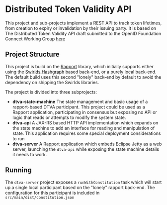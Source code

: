# Distributed Token Validity API

This project and sub-projects implement a REST API to track token lifetimes, from creation to expiry or invalidation by their issuing party. It is based on The Distributed Token Validity API draft submitted to the OpenID Foundation Connect Working Group [here](https://bitbucket.org/openid/connect/src/4dc66f0077597e08f9758379a87fb5f9be06359c/distributed-token-validity-api.txt?at=default&fileviewer=file-view-default)

## Project Structure

This project is build on the [Rapport](https://github.com/pingidentity/rapport) library, which initially supports either using the [Swirlds Hashgraph](https://www.swirlds.com/) based back-end, or a purely local back-end. The default build uses this second "lonely" back-end by default to avoid the dependency on shipping
the Swirlds libraries.

The project is divided into three subprojects:

- **dtva-state-machine** The state management and basic usage of a rapport-based DTVA participant. This project could be used as a Rapport application, participating in consensus but exposing no API or logic that reads or attempts to modify the system state.
- **dtva-api** A JAX-RS based HTTP API implementation which expands on the state machine to add an interface for reading and manipulation of state. This application requires some special deployment considerations to run
- **dtva-server** A Rapport application which embeds Eclipse Jetty as a web server, launching the `dtva-api` while exposing the state machine details it needs to work.

## Running

The `dtva-server` project exposes a `runWithConstitution` task which will start up a single local participant based on the "lonely" rapport back-end. The configuration for this participant is included in `src/main/dist/constitution.json`
